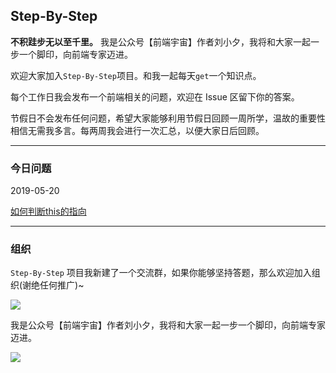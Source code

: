 ## Step-By-Step

**不积跬步无以至千里。** 我是公众号【前端宇宙】作者刘小夕，我将和大家一起一步一个脚印，向前端专家迈进。


欢迎大家加入`Step-By-Step`项目。和我一起每天`get`一个知识点。

每个工作日我会发布一个前端相关的问题，欢迎在 Issue 区留下你的答案。

节假日不会发布任何问题，希望大家能够利用节假日回顾一周所学，温故的重要性相信无需我多言。每两周我会进行一次汇总，以便大家日后回顾。


___


### 今日问题

2019-05-20

[如何判断this的指向](https://github.com/YvetteLau/Step-By-Step/issues/1)


____

### 组织

`Step-By-Step` 项目我新建了一个交流群，如果你能够坚持答题，那么欢迎加入组织(谢绝任何推广)~

![](https://m.360buyimg.com/njmobilecms/jfs/t28489/36/1425852964/75958/dcd15aab/5cde9b88N21e8ec93.jpg)


我是公众号【前端宇宙】作者刘小夕，我将和大家一起一步一个脚印，向前端专家迈进。

![](https://m.360buyimg.com/njmobilecms/jfs/t30304/185/1406001686/147216/4ef9d44e/5cde9687N8f2c3e61.png)

